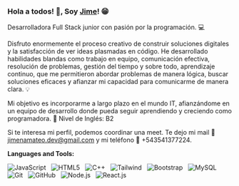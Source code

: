 ### Hola a todos! 👋, Soy [Jime](https://github.com/Jimemateo/)! 😁

Desarrolladora Full Stack junior con pasión por la programación. 💻

Disfruto enormemente el proceso creativo de construir soluciones digitales y la satisfacción de ver ideas plasmadas en código. He desarrollado habilidades blandas como trabajo en equipo, comunicación efectiva, resolución de problemas, gestión del tiempo y sobre todo, aprendizaje continuo, que me permitieron abordar problemas de manera lógica, buscar soluciones eficaces y afianzar mi capacidad para comunicarme de manera clara. 💡

Mi objetivo es incorporarme a largo plazo en el mundo IT, afianzándome en un equipo de desarrollo donde pueda seguir aprendiendo y creciendo como programadora. 🚀
Nivel de Inglés: B2

Si te interesa mi perfil, podemos coordinar una meet. Te dejo mi mail 📧 jimenamateo.dev@gmail.com y mi teléfono 📱 +543541377224.


**Languages and Tools:** 


![JavaScript](https://img.shields.io/badge/-JavaScript-black?logo=javascript&style=social)&nbsp;&nbsp;
![HTML5](https://img.shields.io/badge/-HTML5-black?logo=html5&style=social)&nbsp;&nbsp;
![C++](https://iconos8.es/icon/40669/logotipo-de-c-plus-plus)&nbsp;&nbsp;
![Tailwind](https://iconos8.es/icon/CIAZz2CYc6Kc/viento-de-cola)&nbsp;&nbsp;
![Bootstrap](https://img.shields.io/badge/-Bootstrap-black?logo=bootstrap&style=social)&nbsp;&nbsp;
![MySQL](https://img.shields.io/badge/-MySQL-black?logo=mysql&style=social)&nbsp;&nbsp;
![Git](https://img.shields.io/badge/-Git-black?logo=git&style=social)&nbsp;&nbsp;
![GitHub](https://img.shields.io/badge/-GitHub-black?logo=github&style=social)&nbsp;&nbsp;
![Node.js]((https://visitor-badge.laobi.icu/badge?page_id=rusty-sj.rusty-sj)
)&nbsp;&nbsp;
![React.js]((https://iconos8.es/icon/NfbyHexzVEDk/reaccionar)
)&nbsp;&nbsp;

